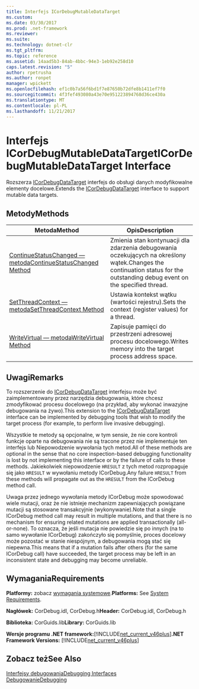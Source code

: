 ```yaml
---
title: Interfejs ICorDebugMutableDataTarget
ms.custom: 
ms.date: 03/30/2017
ms.prod: .net-framework
ms.reviewer: 
ms.suite: 
ms.technology: dotnet-clr
ms.tgt_pltfrm: 
ms.topic: reference
ms.assetid: 14aad5b3-84ab-4bbc-94e3-1eb92e258d10
caps.latest.revision: "5"
author: rpetrusha
ms.author: ronpet
manager: wpickett
ms.openlocfilehash: ef1c0b7a56f6bd1f7e87650b72dfe8b1411ef7f0
ms.sourcegitcommit: 4f3fef493080a43e70e951223894768d36ce430a
ms.translationtype: MT
ms.contentlocale: pl-PL
ms.lasthandoff: 11/21/2017
---
```

# <a name="icordebugmutabledatatarget-interface"></a><span data-ttu-id="37a6b-102">Interfejs ICorDebugMutableDataTarget</span><span class="sxs-lookup"><span data-stu-id="37a6b-102">ICorDebugMutableDataTarget Interface</span></span>
<span data-ttu-id="37a6b-103">Rozszerza [ICorDebugDataTarget](../../../../docs/framework/unmanaged-api/debugging/icordebugdatatarget-interface.md) interfejs do obsługi danych modyfikowalne elementy docelowe.</span><span class="sxs-lookup"><span data-stu-id="37a6b-103">Extends the [ICorDebugDataTarget](../../../../docs/framework/unmanaged-api/debugging/icordebugdatatarget-interface.md) interface to support mutable data targets.</span></span>  
  
## <a name="methods"></a><span data-ttu-id="37a6b-104">Metody</span><span class="sxs-lookup"><span data-stu-id="37a6b-104">Methods</span></span>  
  
|<span data-ttu-id="37a6b-105">Metoda</span><span class="sxs-lookup"><span data-stu-id="37a6b-105">Method</span></span>|<span data-ttu-id="37a6b-106">Opis</span><span class="sxs-lookup"><span data-stu-id="37a6b-106">Description</span></span>|  
|------------|-----------------|  
|[<span data-ttu-id="37a6b-107">ContinueStatusChanged — metoda</span><span class="sxs-lookup"><span data-stu-id="37a6b-107">ContinueStatusChanged Method</span></span>](../../../../docs/framework/unmanaged-api/debugging/icordebugmutabledatatarget-continuestatuschanged-method.md)|<span data-ttu-id="37a6b-108">Zmienia stan kontynuacji dla zdarzenia debugowania oczekujących na określony wątek.</span><span class="sxs-lookup"><span data-stu-id="37a6b-108">Changes the continuation status for the outstanding debug event on the specified thread.</span></span>|  
|[<span data-ttu-id="37a6b-109">SetThreadContext — metoda</span><span class="sxs-lookup"><span data-stu-id="37a6b-109">SetThreadContext Method</span></span>](../../../../docs/framework/unmanaged-api/debugging/icordebugmutabledatatarget-setthreadcontext-method.md)|<span data-ttu-id="37a6b-110">Ustawia kontekst wątku (wartości rejestru).</span><span class="sxs-lookup"><span data-stu-id="37a6b-110">Sets the context (register values) for a thread.</span></span>|  
|[<span data-ttu-id="37a6b-111">WriteVirtual — metoda</span><span class="sxs-lookup"><span data-stu-id="37a6b-111">WriteVirtual Method</span></span>](../../../../docs/framework/unmanaged-api/debugging/icordebugmutabledatatarget-writevirtual-method.md)|<span data-ttu-id="37a6b-112">Zapisuje pamięci do przestrzeni adresowej procesu docelowego.</span><span class="sxs-lookup"><span data-stu-id="37a6b-112">Writes memory into the target process address space.</span></span>|  
  
## <a name="remarks"></a><span data-ttu-id="37a6b-113">Uwagi</span><span class="sxs-lookup"><span data-stu-id="37a6b-113">Remarks</span></span>  
 <span data-ttu-id="37a6b-114">To rozszerzenie do [ICorDebugDataTarget](../../../../docs/framework/unmanaged-api/debugging/icordebugdatatarget-interface.md) interfejsu może być zaimplementowany przez narzędzia debugowania, które chcesz zmodyfikować procesu docelowego (na przykład, aby wykonać inwazyjne debugowania na żywo).</span><span class="sxs-lookup"><span data-stu-id="37a6b-114">This extension to the [ICorDebugDataTarget](../../../../docs/framework/unmanaged-api/debugging/icordebugdatatarget-interface.md) interface can be implemented by debugging tools that wish to modify the target process (for example, to perform live invasive debugging).</span></span>  
  
 <span data-ttu-id="37a6b-115">Wszystkie te metody są opcjonalne, w tym sensie, że nie core kontroli funkcje oparte na debugowania nie są tracone przez nie implementuje ten interfejs lub Niepowodzenie wywołania tych metod.</span><span class="sxs-lookup"><span data-stu-id="37a6b-115">All of these methods are optional in the sense that no core inspection-based debugging functionality is lost by not implementing this interface or by the failure of calls to these methods.</span></span>  <span data-ttu-id="37a6b-116">Jakiekolwiek niepowodzenie `HRESULT` z tych metod rozpropaguje się jako `HRESULT` w wywołaniu metody ICorDebug.</span><span class="sxs-lookup"><span data-stu-id="37a6b-116">Any failure `HRESULT` from these methods will propagate out as the `HRESULT` from the ICorDebug method call.</span></span>  
  
 <span data-ttu-id="37a6b-117">Uwaga przez jednego wywołania metody ICorDebug może spowodować wiele mutacji, oraz że nie istnieje mechanizm zapewniających powiązane mutacji są stosowane transakcyjnie (wykonywanie).</span><span class="sxs-lookup"><span data-stu-id="37a6b-117">Note that a single ICorDebug method call may result in multiple mutations, and that there is no mechanism for ensuring related mutations are applied transactionally (all-or-none).</span></span>  <span data-ttu-id="37a6b-118">To oznacza, że jeśli mutacja nie powiedzie się po innych (na to samo wywołanie ICorDebug) zakończyło się pomyślnie, proces docelowy może pozostać w stanie niespójnym, a debugowania mogą stać się niepewna.</span><span class="sxs-lookup"><span data-stu-id="37a6b-118">This means that if a mutation fails after others (for the same ICorDebug call) have succeeded, the target process may be left in an inconsistent state and debugging may become unreliable.</span></span>  
  
## <a name="requirements"></a><span data-ttu-id="37a6b-119">Wymagania</span><span class="sxs-lookup"><span data-stu-id="37a6b-119">Requirements</span></span>  
 <span data-ttu-id="37a6b-120">**Platformy:** zobacz [wymagania systemowe](../../../../docs/framework/get-started/system-requirements.md).</span><span class="sxs-lookup"><span data-stu-id="37a6b-120">**Platforms:** See [System Requirements](../../../../docs/framework/get-started/system-requirements.md).</span></span>  
  
 <span data-ttu-id="37a6b-121">**Nagłówek:** CorDebug.idl, CorDebug.h</span><span class="sxs-lookup"><span data-stu-id="37a6b-121">**Header:** CorDebug.idl, CorDebug.h</span></span>  
  
 <span data-ttu-id="37a6b-122">**Biblioteka:** CorGuids.lib</span><span class="sxs-lookup"><span data-stu-id="37a6b-122">**Library:** CorGuids.lib</span></span>  
  
 <span data-ttu-id="37a6b-123">**Wersje programu .NET framework:**[!INCLUDE[net_current_v46plus](../../../../includes/net-current-v46plus-md.md)]</span><span class="sxs-lookup"><span data-stu-id="37a6b-123">**.NET Framework Versions:** [!INCLUDE[net_current_v46plus](../../../../includes/net-current-v46plus-md.md)]</span></span>  
  
## <a name="see-also"></a><span data-ttu-id="37a6b-124">Zobacz też</span><span class="sxs-lookup"><span data-stu-id="37a6b-124">See Also</span></span>  
 [<span data-ttu-id="37a6b-125">Interfejsy debugowania</span><span class="sxs-lookup"><span data-stu-id="37a6b-125">Debugging Interfaces</span></span>](../../../../docs/framework/unmanaged-api/debugging/debugging-interfaces.md)  
 [<span data-ttu-id="37a6b-126">Debugowanie</span><span class="sxs-lookup"><span data-stu-id="37a6b-126">Debugging</span></span>](../../../../docs/framework/unmanaged-api/debugging/index.md)
